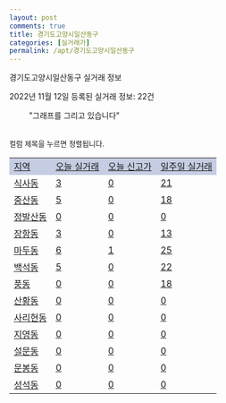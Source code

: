 ```yaml
---
layout: post
comments: true
title: 경기도고양시일산동구
categories: [실거래가]
permalink: /apt/경기도고양시일산동구
---
```


경기도고양시일산동구 실거래 정보

2022년 11월 12일 등록된 실거래 정보: 22건

<!--<script async src="https://pagead2.googlesyndication.com/pagead/js/adsbygoogle.js?client=ca-pub-3485438051770037"
 crossorigin="anonymous"></script>-->

<script type="text/javascript">
  google.charts.load('current', {'packages':['corechart']});
  google.charts.setOnLoadCallback(drawChart);

  function drawChart() {
    var data = google.visualization.arrayToDataTable([['거래일', '매매', '전월세', '전매'], ['21-01', 3, 5, 0], ['21-02', 0, 2, 0], ['21-03', 0, 4, 0], ['21-04', 0, 2, 0], ['21-05', 0, 1, 0], ['21-06', 0, 4, 0], ['21-07', 0, 41, 0], ['21-08', 104, 125, 0], ['21-09', 5, 18, 0], ['21-10', 4, 3, 0], ['21-11', 56, 280, 1], ['21-12', 88, 502, 2], ['22-01', 71, 451, 3], ['22-02', 76, 483, 2], ['22-03', 137, 396, 4], ['22-04', 174, 423, 4], ['22-05', 150, 420, 3], ['22-06', 72, 397, 2], ['22-07', 46, 434, 0], ['22-08', 47, 469, 0], ['22-09', 29, 425, 0], ['22-10', 28, 359, 0], ['22-11', 4, 79, 0]]);

    var options = {
      title: '최근 1년간 유형별 거래량 추이',
      legend: { position: 'bottom' }
    };

    setTimeout(function() {
        var chart = new google.visualization.LineChart(document.getElementById('columnchart_material'));
        chart.draw(data, (options));
        document.getElementById('loading').style.display = 'none';
        var dayLabel = (new Date()).getDay();
        if (dayLabel < 2) {
            sorttable.innerSortFunction.apply(document.getElementById('week'), []);
            sorttable.innerSortFunction.apply(document.getElementById('week'), []);        
        }
        else {
            sorttable.innerSortFunction.apply(document.getElementById('today'), []);
            sorttable.innerSortFunction.apply(document.getElementById('today'), []);
        }
    }, 200);

  }
</script>

<div id="loading" style="z-index:20; display: block; margin-left: 35px">"그래프를 그리고 있습니다"</div>
<div id="columnchart_material" style="width: 95%; margin-left: -35px; display: block"></div>
<!--<div style="width: 95%; margin-left: -35px; display: block">
      <script async src="https://pagead2.googlesyndication.com/pagead/js/adsbygoogle.js?client=ca-pub-3485438051770037"
          crossorigin="anonymous"></script>
      <ins class="adsbygoogle"
          style="display:block"
          data-ad-format="fluid"
          data-ad-layout-key="-fb+5w+4e-db+86"
          data-ad-client="ca-pub-3485438051770037"
          data-ad-slot="1827090281"></ins>
      <script>
          (adsbygoogle = window.adsbygoogle || []).push({});
      </script>
</div>-->
<br>

<font size='small' style='font-size: small;'>컬럼 제목을 누르면 정렬됩니다.</font>
<table class="sortable">
  <tr style='background-color: rgba(114, 132, 186,0.4);'>
    <td id="region"><a href="#">지역</a></td>
    <td id="today"><a href="#">오늘 실거래</a></td>
    <td id="today_new"><a href="#">오늘 신고가</a></td>
    <td id="week"><a href="#">일주일 실거래</a></td>
  </tr>

  
  <tr class="item">
    <td><a href="경기도고양시일산동구식사동">식사동</a></td>
    <td><a href="경기도고양시일산동구식사동">3</a></td>
    <td><a href="경기도고양시일산동구식사동">0</a></td>
    <td><a href="경기도고양시일산동구식사동">21</a></td>
  </tr>
    

  <tr class="item">
    <td><a href="경기도고양시일산동구중산동">중산동</a></td>
    <td><a href="경기도고양시일산동구중산동">5</a></td>
    <td><a href="경기도고양시일산동구중산동">0</a></td>
    <td><a href="경기도고양시일산동구중산동">18</a></td>
  </tr>
    

  <tr class="item">
    <td><a href="경기도고양시일산동구정발산동">정발산동</a></td>
    <td><a href="경기도고양시일산동구정발산동">0</a></td>
    <td><a href="경기도고양시일산동구정발산동">0</a></td>
    <td><a href="경기도고양시일산동구정발산동">0</a></td>
  </tr>
    

  <tr class="item">
    <td><a href="경기도고양시일산동구장항동">장항동</a></td>
    <td><a href="경기도고양시일산동구장항동">3</a></td>
    <td><a href="경기도고양시일산동구장항동">0</a></td>
    <td><a href="경기도고양시일산동구장항동">13</a></td>
  </tr>
    

  <tr class="item">
    <td><a href="경기도고양시일산동구마두동">마두동</a></td>
    <td><a href="경기도고양시일산동구마두동">6</a></td>
    <td><a href="경기도고양시일산동구마두동">1</a></td>
    <td><a href="경기도고양시일산동구마두동">25</a></td>
  </tr>
    

  <tr class="item">
    <td><a href="경기도고양시일산동구백석동">백석동</a></td>
    <td><a href="경기도고양시일산동구백석동">5</a></td>
    <td><a href="경기도고양시일산동구백석동">0</a></td>
    <td><a href="경기도고양시일산동구백석동">22</a></td>
  </tr>
    

  <tr class="item">
    <td><a href="경기도고양시일산동구풍동">풍동</a></td>
    <td><a href="경기도고양시일산동구풍동">0</a></td>
    <td><a href="경기도고양시일산동구풍동">0</a></td>
    <td><a href="경기도고양시일산동구풍동">18</a></td>
  </tr>
    

  <tr class="item">
    <td><a href="경기도고양시일산동구산황동">산황동</a></td>
    <td><a href="경기도고양시일산동구산황동">0</a></td>
    <td><a href="경기도고양시일산동구산황동">0</a></td>
    <td><a href="경기도고양시일산동구산황동">0</a></td>
  </tr>
    

  <tr class="item">
    <td><a href="경기도고양시일산동구사리현동">사리현동</a></td>
    <td><a href="경기도고양시일산동구사리현동">0</a></td>
    <td><a href="경기도고양시일산동구사리현동">0</a></td>
    <td><a href="경기도고양시일산동구사리현동">0</a></td>
  </tr>
    

  <tr class="item">
    <td><a href="경기도고양시일산동구지영동">지영동</a></td>
    <td><a href="경기도고양시일산동구지영동">0</a></td>
    <td><a href="경기도고양시일산동구지영동">0</a></td>
    <td><a href="경기도고양시일산동구지영동">0</a></td>
  </tr>
    

  <tr class="item">
    <td><a href="경기도고양시일산동구설문동">설문동</a></td>
    <td><a href="경기도고양시일산동구설문동">0</a></td>
    <td><a href="경기도고양시일산동구설문동">0</a></td>
    <td><a href="경기도고양시일산동구설문동">0</a></td>
  </tr>
    

  <tr class="item">
    <td><a href="경기도고양시일산동구문봉동">문봉동</a></td>
    <td><a href="경기도고양시일산동구문봉동">0</a></td>
    <td><a href="경기도고양시일산동구문봉동">0</a></td>
    <td><a href="경기도고양시일산동구문봉동">0</a></td>
  </tr>
    

  <tr class="item">
    <td><a href="경기도고양시일산동구성석동">성석동</a></td>
    <td><a href="경기도고양시일산동구성석동">0</a></td>
    <td><a href="경기도고양시일산동구성석동">0</a></td>
    <td><a href="경기도고양시일산동구성석동">0</a></td>
  </tr>
    


</table>


    